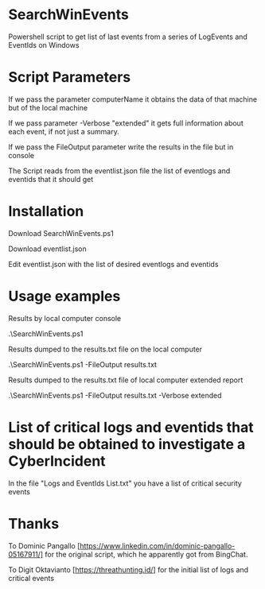 # SearchWinEvents
Powershell script to get list of last events from a series of LogEvents and EventIds on Windows

# Script Parameters
If we pass the parameter computerName it obtains the data of that machine but of the local machine

If we pass parameter -Verbose "extended" it gets full information about each event, if not just a summary.

If we pass the FileOutput parameter write the results in the file but in console

The Script reads from the eventlist.json file the list of eventlogs and eventids that it should get

# Installation
Download SearchWinEvents.ps1

Download eventlist.json

Edit eventlist.json with the list of desired eventlogs and eventids

# Usage examples

Results by local computer console

.\SearchWinEvents.ps1

Results dumped to the results.txt file on the local computer

.\SearchWinEvents.ps1 -FileOutput results.txt

Results dumped to the results.txt file of local computer extended report

.\SearchWinEvents.ps1 -FileOutput results.txt -Verbose extended

# List of critical logs and eventids that should be obtained to investigate a CyberIncident
In the file "Logs and EventIds List.txt" you have a list of critical security events

# Thanks

To Dominic Pangallo [https://www.linkedin.com/in/dominic-pangallo-05167911/] for the original script, which he apparently got from BingChat.

To Digit Oktavianto [https://threathunting.id/] for the initial list of logs and critical events
